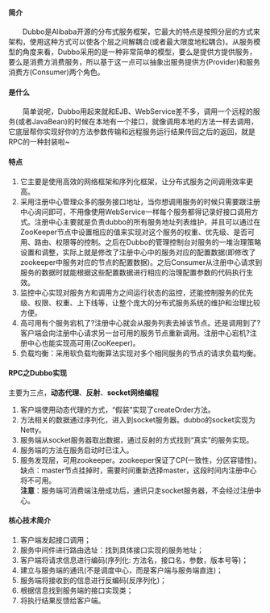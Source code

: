 #### 简介
<div style="text-indent:2em">Dubbo是Alibaba开源的分布式服务框架，它最大的特点是按照分层的方式来架构，使用这种方式可以使各个层之间解耦合(或者最大限度地松耦合)。从服务模型的角度来看，Dubbo采用的是一种非常简单的模型，要么是提供方提供服务，要么是消费方消费服务，所以基于这一点可以抽象出服务提供方(Provider)和服务消费方(Consumer)两个角色。</div>

#### 是什么
<div style="text-indent:2em">简单说呢，Dubbo用起来就和EJB、WebService差不多，调用一个远程的服务(或者JavaBean)的时候在本地有一个接口，就像调用本地的方法一样去调用，它底层帮你实现好你的方法参数传输和远程服务运行结果传回之后的返回，就是RPC的一种封装啦~</div>

#### 特点
1. 它主要是使用高效的网络框架和序列化框架，让分布式服务之间调用效率更高。
2. 采用注册中心管理众多的服务接口地址，当你想调用服务的时候只需要跟注册中心询问即可，不用像使用WebService一样每个服务都得记录好接口调用方式。注册中心主要就是负责dubbo的所有服务地址列表维护，并且可以通过在ZooKeeper节点中设置相应的值来实现对这个服务的权重、优先级、是否可用、路由、权限等的控制。之后在Dubbo的管理控制台对服务的一堆治理策略设置和调整，实际上就是修改了注册中心中的服务对应的配置数据(即修改了zookeeper中服务对应的节点的配置数据)。之后Consumer从注册中心请求到服务的数据时就能根据这些配置数据进行相应的治理配置参数的代码执行生效。
3. 监控中心实现对服务方和调用方之间运行状态的监控，还能控制服务的优先级、权限、权重、上下线等，让整个庞大的分布式服务系统的维护和治理比较方便。
4. 高可用有个服务宕机了?注册中心就会从服务列表去掉该节点。还是调用到了?客户端会向注册中心请求另一台可用的服务节点重新调用。注册中心宕机?注册中心也能实现高可用(ZooKeeper)。
5. 负载均衡：采用软负载均衡算法实现对多个相同服务的节点的请求负载均衡。

#### RPC之Dubbo实现
主要为三点，**动态代理**、**反射**、**socket网络编程**
1. 客户端使用动态代理的方式，“假装”实现了createOrder方法。
2. 方法相关的数据通过序列化，进入到socket服务器。dubbo的socket实现为Netty。
3. 服务端从socket服务器取出数据，通过反射的方式找到“真实”的服务实现。
4. 服务端的方法在服务启动时已注入。
5. 服务发现层，可用zookeeper。zookeeper保证了CP(一致性，分区容错性)。缺点：master节点挂掉时，需要时间重新选择master，这段时间内注册中心将不可用。
<br/>**注意**：服务端可消费端注册成功后，通讯只走socket服务器，不会经过注册中心。

#### 核心技术简介
1. 客户端发起接口调用；
2. 服务中间件进行路由选址：找到具体接口实现的服务地址；
3. 客户端将请求信息进行编码(序列化: 方法名，接口名，参数，版本号等)；
4. 建立与服务端的通讯(不是调度中心，而是客户端与服务端直连)；
5. 服务端将接收到的信息进行反编码(反序列化)；
6. 根据信息找到服务端的接口实现类；
7. 将执行结果反馈给客户端。

